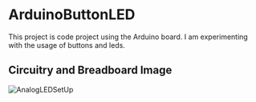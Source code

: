 # ArduinoButtonLED
This project is code project using the Arduino board. I am experimenting with the usage of buttons and leds. 

## Circuitry and Breadboard Image
![AnalogLEDSetUp](https://user-images.githubusercontent.com/42951007/60401625-2a3c7080-9b4a-11e9-98e9-1d1d370012dc.png)


